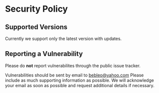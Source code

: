# Security Policy

## Supported Versions

Currently we support only the latest version with updates.

## Reporting a Vulnerability

Please do **not** report vulnerabilites through the public
issue tracker.

Vulnerabilities should be sent by email to bebleo@yahoo.com
Please include as much supporting information as possible.
We will acknowledge your email as soon as possible and
request additional details if necessary.
